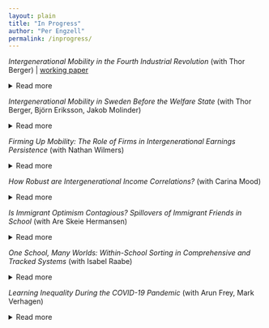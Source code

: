 ```yaml
---
layout: plain
title: "In Progress"
author: "Per Engzell"
permalink: /inprogress/
---
```


*Intergenerational Mobility in the Fourth Industrial Revolution* (with Thor Berger) 
| [working paper](https://osf.io/preprints/socarxiv/zcax3/)
<details>
<summary>Read more</summary>
The maturation of industrial society has long been seen as an engine of occupational upgrading and opportunity. Following the rise of the factory, the assembly line, and the office computer, some claim that we are now entering a fourth industrial revolution where autonomous systems are transforming the nature of work. What are the consequences of this transformation for intergenerational income mobility? Examining variation across 722 U.S. labor markets, we find that intergenerational persistence is higher in areas heavily exposed to industrial automation. These effects are rooted in childhood experiences and concentrated among men from disadvantaged homes. Unequal labor relations appear to exacerbate the association, while affordable access to college ameliorates it. The received view of industrial change as an engine of mobility should be revised to consider the institutional context of automation.
</details>

*Intergenerational Mobility in Sweden Before the Welfare State* (with Thor Berger, Björn Eriksson, Jakob Molinder)
<details>
<summary>Read more</summary>
We use historical census data to show that Sweden exhibited high levels of intergenerational occupational mobility several decades before the rise of the welfare state. Mobility rates were higher than in other 19th- and 20th-century European countries, closer to those observed in the highly mobile 19th-century United States. We leverage mobility variation across Swedish municipalities to shed light on potential determinants: economic growth and migration are positively correlated with mobility, consistent with the patterns observed across countries.
</details>

*Firming Up Mobility: The Role of Firms in Intergenerational Earnings Persistence* (with Nathan Wilmers)
<details>
<summary>Read more</summary>
 Social scientists have long sought to understand how economic advantage is transmitted from parent to child. Most research on intergenerational persistence of earnings has focused on the transmission of individual traits like human capital. Yet earnings are a function not only of individual worker characteristics, but also of which workers successfully match with high-paying firms. We use Swedish administrative data to decompose the intergenerational earnings correlation into fixed effects attributable to firms and individual workers. Our analysis reveals that a large part of the intergenerational resemblance in earnings is explained by parents in high-earning firms passing on a similar labor market advantage to their children. Unlike the traditional earnings correlation, this firm-based earnings gap opens up at an early age and is largely constant throughout children's careers.
</details>

*How Robust are Intergenerational Income Correlations?* (with Carina Mood)
<details>
<summary>Read more</summary>
Recent work highlights how "researcher degrees of freedom" – undisclosed flexibility in research design – can give rise to varying results. The study of income mobility is no exception, with decisions ranging over income concept, unit of observation, functional form, treatment of outliers, etc. Using Swedish data on the population of children born 1958–1972, we exhaust a model space of several hundred thousands specifications to answer three questions. What is the range of reasonable estimates? Which specification fits data best? How sensitive are estimated trends? Linear correlations fit better than rank correlations, while log-log correlations (and hence, elasticities) fit poorly and behave erratically over time. Even with more robust measures of association, different income definitions follow opposing trends: increasing persistence in family income and women's earnings, flat or decreasing in men's earnings.
</details>

*Is Immigrant Optimism Contagious? Spillovers of Immigrant Friends in School* (with Are Skeie Hermansen)
<details>
<summary>Read more</summary>
Why do inequalities in learning persist, even in relatively egalitarian school systems? We examine within-school ability sorting with classroom data on friendship networks in 480 European secondary schools. We contrast comprehensive (England, Sweden) and tracked systems (Germany, Netherlands) and ask how they shape sorting at the level of a) schools, b) classrooms, and c) friendships. Between-school variance in test scores is lower in comprehensive systems. However, this is counterbalanced by greater sorting within schools: between classrooms and, especially, friendship networks. Still, comprehensive schools create more equal environments for two reasons. First, the difference in sorting between schools is larger than that in sorting within schools. Second, the latter is less related to social and ethnic background. These findings help explain both why comprehensive schools equalize outcomes, and how substantial inequality can nevertheless remain. </details>

*One School, Many Worlds: Within-School Sorting in Comprehensive and Tracked Systems* (with Isabel Raabe)
<details>
<summary>Read more</summary>
Is academic achievement affected by the presence of immigrant peers? Previous work mostly suggests no but, we argue, has been misguided on two accounts. First, it focused on aggregate social settings such as schools, while social interactions unfold in more intimate settings. Secondly, it assumed that immigrant peers would harm performance, ignoring their often high aspirations. We use a combination of administrative and sociometric network data from Sweden, and develop methods that let us estimate causal effects of immigrant peers at the level of (i) schools, (ii) classrooms, and (iii) friendship networks. We find little influence at the aggregate level but a strong and positive impact of immigrant peers in the same classroom and of immigrant friends. Existing studies may have mistaken both the sign and the magnitude of immigrant influence.
</details>

*Learning Inequality During the COVID-19 Pandemic* (with Arun Frey, Mark Verhagen)
<details>
<summary>Read more</summary>
School closures during the COVID-19 pandemic have led to significant losses in instruction time for students, and concerns about increased inequality in learning. So far, data to study this question have been limited. In this paper, we evaluate the effect of the pandemic on learning progress in the Netherlands, where schools were forced to close for 8 weeks. We examine student progress at the end of primary school and leverage data from several years prior to the pandemic to implement a differences-in-differences design. Our results reveal a significant drop in standardized test scores, of about 2 percentile points. These losses are up to twice as large among students from low-educated homes. We find little evidence that the effect of school closures differs by student gender or prior performance. These results confirm worries about the uneven toll of the COVID-19 pandemic on children and families.
</details>
